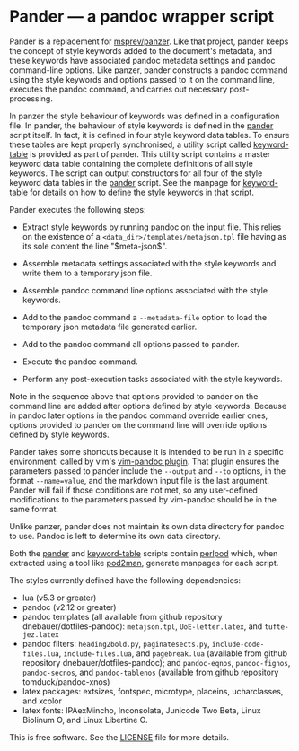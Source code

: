 # Pander — a pandoc wrapper script #

Pander is a replacement for [msprev/panzer](https://github.com/msprev/panzer).
Like that project, pander keeps the concept of style keywords added to the
document's metadata, and these keywords have associated pandoc metadata
settings and pandoc command-line options. Like panzer, pander constructs a
pandoc command using the style keywords and options passed to it on the command
line, executes the pandoc command, and carries out necessary post-processing.

In panzer the style behaviour of keywords was defined in a configuration file.
In pander, the behaviour of style keywords is defined in the
[pander](https://github.com/dnebauer/pander/blob/main/pander) script itself. In
fact, it is defined in four style keyword data tables. To ensure these tables
are kept properly synchronised, a utility script called
[keyword-table](https://github.com/dnebauer/pander/blob/main/keyword-table) is
provided as part of pander. This utility script contains a master keyword data
table containing the complete definitions of all style keywords. The script can
output constructors for all four of the style keyword data tables in the
[pander](https://github.com/dnebauer/pander/blob/main/pander) script. See the
manpage for
[keyword-table](https://github.com/dnebauer/pander/blob/main/keyword-table)
for details on how to define the style keywords in that script.

Pander executes the following steps:

* Extract style keywords by running pandoc on the input file. This relies on
  the existence of a `<data_dir>/templates/metajson.tpl` file having as its
  sole content the line "\$meta-json\$".

* Assemble metadata settings associated with the style keywords and write them
  to a temporary json file.

* Assemble pandoc command line options associated with the style keywords.

* Add to the pandoc command a `--metadata-file` option to load the temporary
  json metadata file generated earlier.

* Add to the pandoc command all options passed to pander.

* Execute the pandoc command.

* Perform any post-execution tasks associated with the style keywords.

Note in the sequence above that options provided to pander on the command line
are added after options defined by style keywords. Because in pandoc later
options in the pandoc command override earlier ones, options provided to pander
on the command line will override options defined by style keywords.

Pander takes some shortcuts because it is intended to be run in a specific
environment: called by vim's [vim-pandoc
plugin](https://github.com/vim-pandoc/vim-pandoc). That plugin ensures the
parameters passed to pander include the `--output` and `--to` options, in the
format `--name=value`, and the markdown input file is the last argument. Pander
will fail if those conditions are not met, so any user-defined modifications to
the parameters passed by vim-pandoc should be in the same format.

Unlike panzer, pander does not maintain its own data directory for pandoc to
use. Pandoc is left to determine its own data directory.

Both the [pander](https://github.com/dnebauer/pander/blob/main/pander) and
[keyword-table](https://github.com/dnebauer/pander/blob/main/keyword-table)
scripts contain [perlpod](https://perldoc.perl.org/perlpod) which, when
extracted using a tool like [pod2man](https://perldoc.perl.org/pod2man),
generate manpages for each script.

The styles currently defined have the following dependencies:

* lua (v5.3 or greater)
* pandoc (v2.12 or greater)
* pandoc templates (all available from github repository
  dnebauer/dotfiles-pandoc): `metajson.tpl`, `UoE-letter.latex`, and
  `tufte-jez.latex`
* pandoc filters: `heading2bold.py`, `paginatesects.py`,
  `include-code-files.lua`, `include-files.lua`, and `pagebreak.lua` (available
  from github repository dnebauer/dotfiles-pandoc); and `pandoc-eqnos`,
  `pandoc-fignos`, `pandoc-secnos`, and `pandoc-tablenos` (available from github
  repository tomduck/pandoc-xnos)
* latex packages: extsizes, fontspec, microtype, placeins, ucharclasses, and
  xcolor
* latex fonts: IPAexMincho, Inconsolata, Junicode Two Beta, Linux Biolinum O,
  and Linux Libertine O.

This is free software. See the
[LICENSE](https://github.com/dnebauer/pander/blob/main/LICENSE) file for more
details.
